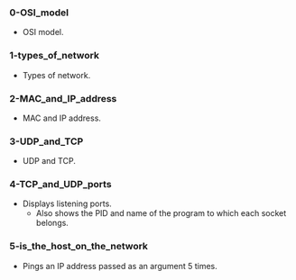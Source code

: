 ### 0-OSI_model
- OSI model.
### 1-types_of_network
- Types of network.
### 2-MAC_and_IP_address
- MAC and IP address.
### 3-UDP_and_TCP
- UDP and TCP.
### 4-TCP_and_UDP_ports
- Displays listening ports.
	- Also shows the PID and name of the program to which each socket
	belongs.
### 5-is_the_host_on_the_network
- Pings an IP address passed as an argument 5 times.
